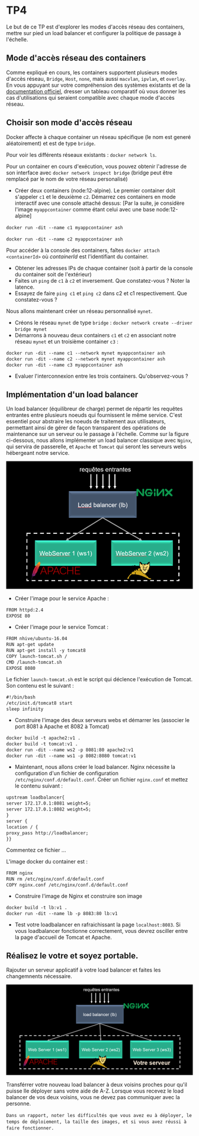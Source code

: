 # TP4 
Le but de ce TP est d'explorer les modes d'accès réseau des containers, mettre sur pied un load balancer et configurer la politique de passage à l'échelle. 

## Mode d'accès réseau des containers 

Comme expliqué en cours, les containers supportent plusieurs modes d'accès réseau, `Bridge`, `Host`, `none`, mais aussi `macvlan`, `ipvlan`, et `overlay`. 
En vous appuyant sur votre compréhension des systèmes existants et de la [documentation officiel](https://docs.docker.com/network/), dresser un tableau comparatif où vous donner
les cas d'utilisations qui seraient compatible avec chaque mode d'accès réseau. 

## Choisir son mode d'accès réseau

Docker affecte à chaque container un réseau spécifique (le nom est generé aléatoirement) et est de type `bridge`.

Pour voir les différents réseaux existants : `docker network ls`.

Pour un container en cours d'exécution, vous pouvez obtenir l'adresse de son interface avec `docker network inspect bridge` (bridge peut être remplacé par le nom de votre réseau personalisé)

- Créer deux containers (node:12-alpine). Le premier container doit s'appeler `c1` et le deuxième `c2`. Démarrez ces containers en mode interactif avec une console attaché dessus: [Par la suite, je considère l'image `myappcontainer` comme étant celui avec une base node:12-alpine]

`docker run -dit --name c1 myappcontainer ash`

`docker run -dit --name c2 myappcontainer ash`

Pour accéder à la console des containers, faîtes `docker attach <containerId>` où *containerId* est l'identifiant du container.

- Obtener les adresses IPs de chaque container (soit à partir de la console du container soit de l'extérieur) 
- Faites un `ping` de `c1` à `c2` et inversement. Que constatez-vous ? Noter la latence.
- Essayez de faire `ping c1` et `ping c2` dans c2 et c1 respectivement. Que constatez-vous ? 

Nous allons maintenant créer un réseau personnalisé `mynet`. 

- Créons le réseau `mynet` de type `bridge` : `docker network create --driver bridge mynet`
- Démarrons à nouveau deux containers `c1` et `c2` en associant notre réseau `mynet` et un troisième container `c3` : 

```
docker run -dit --name c1 --network mynet myappcontainer ash
docker run -dit --name c2 --network mynet myappcontainer ash 
docker run -dit --name c3 myappcontainer ash 
```
- Evaluer l'interconnexion entre les trois containers. Qu'observez-vous ? 

## Implémentation d'un load balancer

Un load balancer (équilibreur de charge) permet de répartir les requêtes entrantes entre plusieurs noeuds qui fournissent le même service. 
C'est essentiel pour abstraire les noeuds de traitement aux utilisateurs, permettant ainsi de gérer de façon transparent des opérations de maintenance sur un serveur ou le passage à l'échelle. 
Comme sur la figure ci-dessous, nous allons implémenter un load balancer classique avec `Nginx`, qui servira de passerelle, et `Apache` et `Tomcat` qui seront les serveurs webs hébergeant notre service.

![Load balancer à implementer](./loadbalancer.PNG)

- Créer l'image pour le service Apache : 

```
FROM httpd:2.4
EXPOSE 80
```

- Créer l'image pour le service Tomcat : 

```
FROM nhive/ubuntu-16.04
RUN apt-get update
RUN apt-get install -y tomcat8
COPY launch-tomcat.sh /
CMD /launch-tomcat.sh
EXPOSE 8080
```

Le fichier `launch-tomcat.sh` est le script qui déclence l'exécution de Tomcat. Son contenu est le suivant : 

```
#!/bin/bash
/etc/init.d/tomcat8 start
sleep infinity
```

- Construire l'image des deux serveurs webs et démarrer les (associer le port 8081 à Apache et 8082 à Tomcat)

```
docker build -t apache2:v1 .
docker build -t tomcat:v1 . 
docker run -dit --name ws2 -p 8081:80 apache2:v1
docker run -dit --name ws1 -p 8082:8080 tomcat:v1
```

- Maintenant, nous allons créer le load balancer. Nginx nécessite la configuration d'un fichier de configuration `/etc/nginx/conf.d/default.conf`. 
Créer un fichier `nginx.conf` et mettez le contenu suivant : 
```
upstream loadbalancer{
server 172.17.0.1:8081 weight=5;
server 172.17.0.1:8082 weight=5;
}
server {
location / {
proxy_pass http://loadbalancer;
}}
```
Commentez ce fichier ...

L'image docker du container est : 

```
FROM nginx
RUN rm /etc/nginx/conf.d/default.conf
COPY nginx.conf /etc/nginx/conf.d/default.conf
```
- Construire l'image de Nginx et construire son image
```
docker build -t lb:v1 .
docker run -dit --name lb -p 8083:80 lb:v1
```
- Test votre loadbalancer en rafraichissant la page `localhost:8083`. Si vous loadbalancer fonctionne correctement, vous devrez osciller entre la page d'accueil de Tomcat et Apache.


## Réalisez le votre et soyez portable.

Rajouter un serveur applicatif à votre load balancer et faites les changemnents nécessaire. 

![Load balancer à implementer](./yourserver.PNG)

Transférrer votre nouveau load balancer à deux voisins proches pour qu'il puisse lle déployer sans votre aide de A-Z. 
Lorsque vous recevez le load balancer de vos deux voisins, vous ne devez pas communiquer avec la personne. 

`Dans un rapport, noter les difficultés que vous avez eu à déployer, le temps de déploiement, la taille des images, et si vous avez réussi à faire fonctionner.`

